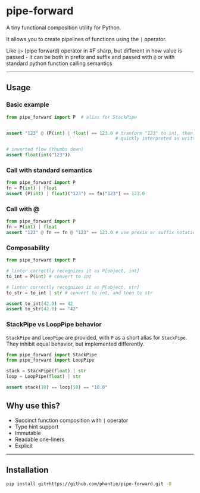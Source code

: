 # pipe-forward

A tiny functional composition utility for Python.

It allows you to create pipelines of functions using the `|` operator.

Like `|>` (pipe forward) operator in #F sharp, but different in how value is passed - it can be both in prefix and suffix and passed with `@` or with standard python function calling semantics

---

## Usage

### Basic example

```python
from pipe_forward import P  # alias for StackPipe


assert "123" @ (P(int) | float) == 123.0 # tranform "123" to int, then to float
                                         # quickly interpreted as written - direct flow

# inverted flow (thumbs down)
assert float(int("123"))
```

### Call with standard semantics

```python
from pipe_forward import P
fn = P(int) | float
assert (P(int) | float)("123") == fn("123") == 123.0
```

### Call with @

```python
from pipe_forward import P
fn = P(int) | float
assert "123" @ fn == fn @ "123" == 123.0 # use prexix or suffix notation
```

### Composability

```python
from pipe_forward import P

# linter correctly recognizes it as P[object, int]
to_int = P(int) # convert to int

# linter correctly recognizes it as P[object, str]
to_str = to_int | str # convert to int, and then to str

assert to_int(42.0) == 42
assert to_str(42.0) == "42"
```

### StackPipe vs LoopPipe behavior

`StackPipe` and `LoopPipe` are provided, with `P` as a short alias for `StackPipe`. They inhibit equal behavior, but implemented differently.

```python
from pipe_forward import StackPipe
from pipe_forward import LoopPipe

stack = StackPipe(float) | str
loop = LoopPipe(float) | str

assert stack(10) == loop(10) == "10.0"
```

## Why use this?

- Succinct function composition with `|` operator
- Type hint support
- Immutable
- Readable one-liners
- Explicit

---

## Installation

```bash
pip install git+https://github.com/phantie/pipe-forward.git -U
```
